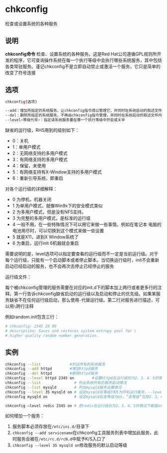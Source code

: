 chkconfig
===

检查或设置系统的各种服务

## 说明

**chkconfig命令** 检查、设置系统的各种服务。这是Red Hat公司遵循GPL规则所开发的程序，它可查询操作系统在每一个执行等级中会执行哪些系统服务，其中包括各类常驻服务。谨记chkconfig不是立即自动禁止或激活一个服务，它只是简单的改变了符号连接

## 选项

```bash
chkconfig(选项)
```

  

```bash
--add：增加所指定的系统服务，让chkconfig指令得以管理它，并同时在系统启动的叙述文件内增加相关数据
--del：删除所指定的系统服务，不再由chkconfig指令管理，并同时在系统启动的叙述文件内删除相关数据
--level<等级代号>：指定读系统服务要在哪一个执行等级中开启或关毕
```
缺省的运行级，RHS用到的级别如下：

* 0：关机
* 1：单用户模式
* 2：无网络支持的多用户模式
* 3：有网络支持的多用户模式
* 4：保留，未使用
* 5：有网络支持有X-Window支持的多用户模式
* 6：重新引导系统，即重启

对各个运行级的详细解释：

* 0 为停机，机器关闭
* 1 为单用户模式，就像Win9x下的安全模式类似
* 2  为多用户模式，但是没有NFS支持。 
* 3  为完整的多用户模式，是标准的运行级
* 4 一般不用，在一些特殊情况下可以用它来做一些事情。例如在笔记本 电脑的电池用尽时，可以切换到这个模式来做一些设置
* 5  就是X11，进到X Window系统了
* 6  为重启，运行init 6机器就会重启

需要说明的是，level选项可以指定要查看的运行级而不一定是当前运行级。对于每个运行级，只能有一个启动脚本或者停止脚本。当切换运行级时，init不会重新启动已经启动的服务，也不会再次去停止已经停止的服务

运行级文件：

每个被chkconfig管理的服务需要在对应的init.d下的脚本加上两行或者更多行的注释。第一行告诉chkconfig缺省启动的运行级以及启动和停止的优先级。如果某服务缺省不在任何运行级启动，那么使用`-`代替运行级。第二行对服务进行描述，可以用`\`跨行注释

例如random.init包含三行：

```bash
# chkconfig: 2345 20 80
# description: Saves and restores system entropy pool for \
# higher quality random number generation.
```

## 实例

```bash
chkconfig --list             #列出所有的系统服务
chkconfig --add httpd        #增加httpd服务
chkconfig --del httpd        #删除httpd服务
chkconfig --level httpd 2345 on        #设置httpd在运行级别为2、3、4、5的情况下都是on（开启）的状态
chkconfig --list               # 列出系统所有的服务启动情况
chkconfig --list mysqld        # 列出mysqld服务设置情况
chkconfig --level 35 mysqld on # 设定mysqld在等级3和5为开机运行服务，--level 35表示操作只在等级3和5执行，on表示启动，off表示关闭
chkconfig mysqld on            # 设定mysqld在各等级为on，“各等级”包括2、3、4、5等级

chkconfig –level redis 2345 on # 把redis在运行级别为2、3、4、5的情况下都是on（开启）的状态
```

如何增加一个服务：

1.  服务脚本必须存放在`/etc/ini.d/`目录下
2.  `chkconfig --add servicename`在chkconfig工具服务列表中增加此服务，此时服务会被在`/etc/rc.d/rcN.d`中赋予K/S入口了
3.  `chkconfig --level 35 mysqld on`修改服务的默认启动等级



